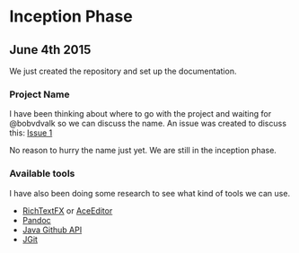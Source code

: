 # Inception Phase

## June 4th 2015
We just created the repository and set up the documentation. 

### Project Name
I have been thinking about where to go with the project and waiting for 
@bobvdvalk so we can discuss the name. An issue was created to discuss 
this: [Issue 1]

No reason to hurry the name just yet. We are still in the inception
phase.

### Available tools
I have also been doing some research to see what kind of tools we can 
use.

* [RichTextFX] or [AceEditor]
* [Pandoc]
* [Java Github API]
* [JGit]

[Issue 1]: https://github.com/thomasbiesaart/doc-project/issues/1
[RichTextFX]: https://github.com/TomasMikula/RichTextFX/
[AceEditor]: https://ace.c9.io/#nav=about
[Pandoc]: http://pandoc.org/installing.html
[Java Github API]: http://github-api.kohsuke.org/
[JGit]: http://www.eclipse.org/jgit/
[@bobvdvalk]: https://github.com/bobvdvalk
